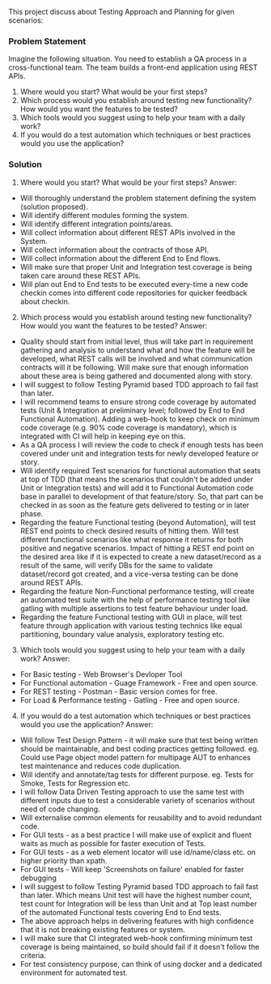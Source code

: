 This project discuss about Testing Approach and Planning for given scenarios:

### Problem Statement

Imagine the following situation. You need to establish a QA process in a cross-functional team.
The team builds a front-end application using REST APIs.

1. Where would you start? What would be your first steps?
2. Which process would you establish around testing new functionality? How would you want the features to be tested?
3. Which tools would you suggest using to help your team with a daily work?
4. If you would do a test automation which techniques or best practices would you use the application?

### Solution

1. Where would you start? What would be your first steps?
   Answer:
 - Will thoroughly understand the problem statement defining the system (solution proposed).
 - Will identify different modules forming the system.
 - Will identify different integration points/areas.
 - Will collect information about different REST APIs involved in the System.
 - Will collect information about the contracts of those API.
 - Will collect information about the different End to End flows.
 - Will make sure that proper Unit and Integration test coverage is being taken care around these REST APIs.
 - Will plan out End to End tests to be executed every-time a new code checkin comes into different code repositories for
 quicker feedback about checkin.

2. Which process would you establish around testing new functionality? How would you want the features to be tested?
    Answer:
  - Quality should start from initial level, thus will take part in requirement gathering and analysis to understand what and
  how the feature will be developed, what REST calls will be involved and what communication contracts will it be following. Will make sure that enough information about these area is being gathered and documented along with story.
  - I will suggest to follow Testing Pyramid based TDD approach to fail fast than later.
  - I will recommend teams to ensure strong code coverage by automated tests (Unit & Integration at preliminary level; followed by End to End Functional Automation). Adding a web-hook to keep check on minimum code coverage (e.g. 90% code coverage is mandatory), which is integrated with CI will help in keeping eye on this.
  - As a QA process I will review the code to check if enough tests has been covered under unit and integration tests for newly developed feature or story.
  - Will identify required Test scenarios for functional automation that seats at top of TDD (that means the scenarios that couldn't be added under Unit or Integration tests) and will add it to Functional Automation code base in parallel to development of that feature/story. So, that part can be checked in as soon as the feature gets delivered to testing or in later phase.
  - Regarding the feature Functional testing (beyond Automation), will test REST end points to check desired results of hitting them.
  Will test different functional scenarios like what response it returns for both positive and negative scenarios. Impact of hitting a REST end point on the desired area like if it is expected to create a new dataset/record as a result of the same, will verify DBs for the same to validate dataset/record got created, and a vice-versa testing can be done around REST APIs.
  - Regarding the feature Non-Functional performance testing, will create an automated test suite with the help of performance testing tool like gatling with multiple assertions to test feature behaviour under load.
  - Regarding the feature Functional testing with GUI in place, will test feature through application with various testing technics like equal partitioning, boundary value analysis, exploratory testing etc.

3. Which tools would you suggest using to help your team with a daily work?
    Answer:
  - For Basic testing - Web Browser's Devloper Tool
  - For Functional automation - Guage Framework - Free and open source.
  - For REST testing - Postman - Basic version comes for free.
  - For Load & Performance testing - Gatling - Free and open source.

4. If you would do a test automation which techniques or best practices would you use the application?
    Answer:
  - Will follow Test Design Pattern - it will make sure that test being written should be maintainable, and best coding practices getting followed. eg. Could use Page object model pattern for multipage AUT to enhances test maintenance and reduces code duplication.
  - Will identify and annotate/tag tests for different purpose. eg. Tests for Smoke, Tests for Regression etc.
  - I will follow Data Driven Testing approach to use the same test with different inputs due to test a considerable variety of scenarios without need of code changing.
  - Will externalise common elements for reusability and to avoid redundant code.
  - For GUI tests - as a best practice I will make use of explicit and fluent waits as much as possible for faster execution of Tests.
  - For GUI tests - as a web element locator will use id/name/class etc. on higher priority than xpath.
  - For GUI tests - Will keep 'Screenshots on failure' enabled for faster debugging
  - I will suggest to follow Testing Pyramid based TDD approach to fail fast than later. Which means Unit test will have the highest number count, test count for Integration will be less than Unit and at Top least number of the automated Functional tests covering End to End tests.
  - The above approach helps in delivering features with high confidence that it is not breaking existing features or system.
  - I will make sure that CI integrated web-hook confirming minimum test coverage is being maintained, so build should fail if it doesn't follow the criteria.
  - For test consistency purpose, can think of using docker and a dedicated environment for automated test.
